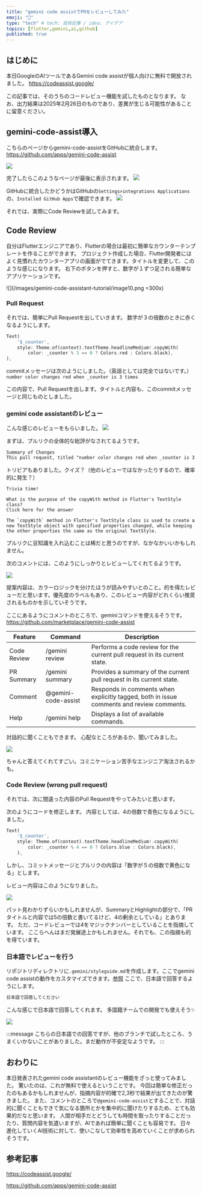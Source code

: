 ```yaml
---
title: "gemini code assistでPRをレビューしてみた"
emoji: "🤖"
type: "tech" # tech: 技術記事 / idea: アイデア
topics: [flutter,gemini,ai,github]
published: true
---
```


## はじめに
本日GoogleのAIツールであるGemini code assistが個人向けに無料で開放されました。
https://codeassist.google/

この記事では、そのうちのコードレビュー機能を試したものとなります。
なお、出力結果は2025年2月26日のものであり、差異が生じる可能性があることに留意ください。

## gemini-code-assist導入
こちらのページからgemini-code-assistをGitHubに統合します。
https://github.com/apps/gemini-code-assist

![](/images/gemini-code-assistant-tutorial/image1.png)

完了したらこのようなページが最後に表示されます。
![](/images/gemini-code-assistant-tutorial/image2.png)

GitHubに統合したかどうかはGitHubの`Settings>integrations Applications`の、`Installed GitHub Apps`で確認できます。
![](/images/gemini-code-assistant-tutorial/image3.png)

それでは、実際にCode Reviewを試してみます。

## Code Review
自分はFlutterエンジニアであり、Flutterの場合は最初に簡単なカウンターテンプレートを作ることができます。
プロジェクト作成した場合、Flutter開発者にはよく見慣れたカウンターアプリの画面がでてきます。タイトルを変更して、このような感じになります。
右下のボタンを押すと、数字が１ずつ足される簡単なアプリケーションです。

![](/images/gemini-code-assistant-tutorial/image10.png =300x)

### Pull Request
それでは、簡単にPull Requestを出していきます。
数字が３の倍数のときに赤くなるようにします。

```dart
Text(
    '$_counter',
    style: Theme.of(context).textTheme.headlineMedium!.copyWith(
        color: _counter % 3 == 0 ? Colors.red : Colors.black),
),
```
commitメッセージは次のようにしました。（英語としては完全ではないです。）
`number color changes red when _counter is 3 times`

この内容で、Pull Requestを出します。タイトルと内容も、このcommitメッセージと同じものとしました。

### gemini code assistantのレビュー
こんな感じのレビューをもらいました。
![](/images/gemini-code-assistant-tutorial/image4.png)

まずは、プルリクの全体的な総評がなされてるようです。
```md
Summary of Changes
This pull request, titled "number color changes red when _counter is 3 times", modifies the lib/main.dart file to change the color of the counter text to red when the _counter variable is a multiple of 3. The change involves using the copyWith method on the headlineMedium text style to conditionally set the color to red or black based on the _counter value.
```

トリビアもありました。クイズ？（他のレビューではなかったりするので、確率的に発生？）

```
Trivia time!

What is the purpose of the copyWith method in Flutter's TextStyle class?
Click here for the answer

The `copyWith` method in Flutter's TextStyle class is used to create a new TextStyle object with specified properties changed, while keeping the other properties the same as the original TextStyle.
```

プルリクに豆知識を入れ込むことは稀だと思うのですが、なかなかいいかもしれません。

次のコメントには、このようにしっかりとレビューしてくれてるようです。

![](/images/gemini-code-assistant-tutorial/image7.png)

提案内容は、カラーロジックを分けたほうが読みやすいとのこと。的を得たレビューだと思います。優先度のラベルもあり、このレビュー内容がどれくらい推奨されるものかを示していそうです。


ここにあるようにコメントのところで、geminiコマンドを使えるそうです。
https://github.com/marketplace/gemini-code-assist

|Feature|Command|Description|
| ---- | ---- | ---- |
|Code Review|/gemini review|Performs a code review for the current pull request in its current state.|
|PR Summary|/gemini summary|Provides a summary of the current pull request in its current state.|
|Comment |@gemini-code-assist|Responds in comments when explicitly tagged, both in issue comments and review comments.|
|Help|/gemini help|Displays a list of available commands.|

対話的に聞くこともできます。
心配なところがあるか、聞いてみました。

![](/images/gemini-code-assistant-tutorial/image6.png)

ちゃんと答えてくれてすごい。コミニケーション苦手なエンジニア淘汰されるかも。


### Code Review (wrong pull request)
それでは、次に間違った内容のPull Requestをやってみたいと思います。

次のようにコードを修正します。
内容としては、4の倍数で青色になるようにしました。

```dart
Text(
    '$_counter',
    style: Theme.of(context).textTheme.headlineMedium!.copyWith(
        color: _counter % 4 == 0 ? Colors.blue : Colors.black),
    ),
```

しかし、コミットメッセージとプルリクの内容は「数字が５の倍数で黄色になる」とします。

レビュー内容はこのようになりました。

![](/images/gemini-code-assistant-tutorial/image9.png)

パット見わかりずらいかもしれませんが、SummaryとHighlightの部分で、「PRタイトルと内容では5の倍数と書いてるけど、4の剰余としている」とあります。
ただ、コードレビューでは4をマジックナンバーとしていることを指摘しています。
ここらへんはまだ発展途上かもしれません。それでも、この指摘も的を得ています。

### 日本語でレビューを行う
リポジトリディレクトリに`.gemini/styleguide.md`を作成します。ここでgemini code assistの動作をカスタマイズできます。[参照](https://developers.google.com/gemini-code-assist/docs/customize-gemini-behavior-github?hl=ja)
ここで、日本語で回答するようにします。

```.gemini/styleguide.md
日本語で回答してください
```

こんな感じで日本語で回答してくれます。
多国籍チームでの開発でも使えそう✨️

![](/images/gemini-code-assistant-tutorial/image11.png)

:::message
こちらの日本語での回答ですが、他のブランチで試したところ、うまくいかないことがありました。まだ動作が不安定なようです。
:::

## おわりに
本日発表されたgemini code assistantのレビュー機能をざっと使ってみました。
驚いたのは、これが無料で使えるということです。
今回は簡単な修正だったのもあるかもしれませんが、指摘内容が的確で2,3秒で結果が出てきたのが驚きました。
また、コメントのところで`@gemini-code-assist`とすることで、対話的に聞くこともできて気になる箇所とかを集中的に聞けたりするため、とても効果的だなと思います。
人間が相手だとどうしても時間を取ったりすることだったり、質問内容を気遣いますが、AIであれば簡単に聞くことも容易です。
日々進化していくAI技術に対して、使いこなして効率性を高めていくことが求められそうです。

## 参考記事
https://codeassist.google/

https://github.com/apps/gemini-code-assist